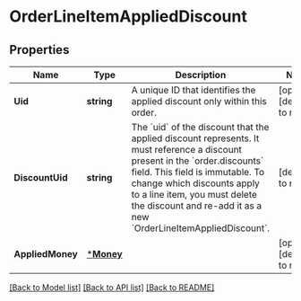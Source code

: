 # OrderLineItemAppliedDiscount

## Properties

 Name             | Type                   | Description                                                                                                                                                                                                                                                                                                                      | Notes                        
------------------|------------------------|----------------------------------------------------------------------------------------------------------------------------------------------------------------------------------------------------------------------------------------------------------------------------------------------------------------------------------|------------------------------
 **Uid**          | **string**             | A unique ID that identifies the applied discount only within this order.                                                                                                                                                                                                                                                         | [optional] [default to null] 
 **DiscountUid**  | **string**             | The &#x60;uid&#x60; of the discount that the applied discount represents. It must reference a discount present in the &#x60;order.discounts&#x60; field.  This field is immutable. To change which discounts apply to a line item, you must delete the discount and re-add it as a new &#x60;OrderLineItemAppliedDiscount&#x60;. | [default to null]            
 **AppliedMoney** | [***Money**](Money.md) |                                                                                                                                                                                                                                                                                                                                  | [optional] [default to null] 

[[Back to Model list]](../README.md#documentation-for-models) [[Back to API list]](../README.md#documentation-for-api-endpoints) [[Back to README]](../README.md)

